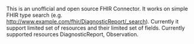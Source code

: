 This is an unofficial and open source FHIR Connector. It works on simple FHIR type search (e.g. http://www.example.com/fhir/DiagnosticReport/_search). Currently it support limited set of resources and their limited set of fields. Currently supported resources DiagnosticReport, Observation.
